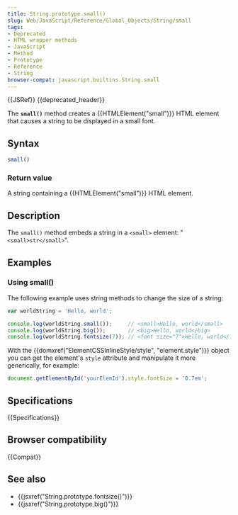 ```yaml
---
title: String.prototype.small()
slug: Web/JavaScript/Reference/Global_Objects/String/small
tags:
- Deprecated
- HTML wrapper methods
- JavaScript
- Method
- Prototype
- Reference
- String
browser-compat: javascript.builtins.String.small
---
```

{{JSRef}} {{deprecated_header}}

The **`small()`** method creates a {{HTMLElement("small")}} HTML element
that causes a string to be displayed in a small font.

## Syntax

```js
small()
```

### Return value

A string containing a {{HTMLElement("small")}} HTML element.

## Description

The `small()` method embeds a string in a `<small>` element:
"`<small>str</small>`".

## Examples

### Using small()

The following example uses string methods to change the size of a string:

```js
var worldString = 'Hello, world';

console.log(worldString.small());     // <small>Hello, world</small>
console.log(worldString.big());       // <big>Hello, world</big>
console.log(worldString.fontsize(7)); // <font size="7">Hello, world</fontsize>
```

With the
{{domxref("ElementCSSInlineStyle/style", "element.style")}}
object you can get the element's `style` attribute and manipulate it more
generically, for example:

```js
document.getElementById('yourElemId').style.fontSize = '0.7em';
```

## Specifications

{{Specifications}}

## Browser compatibility

{{Compat}}

## See also

- {{jsxref("String.prototype.fontsize()")}}
- {{jsxref("String.prototype.big()")}}
